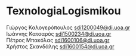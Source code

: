 # TexnologiaLogismikou

Γιώργος Καλογερόπουλος sdi1200049@di.uoa.gr <br>
Ιωάννης Κατσαρός sdi1500234@di.uoa.gr <br>
Πέτρος Μπακόλας sdi1600106@di.uoa.gr <br>
Χρήστος Σκανδάλης sdi1600154@di.uoa.gr <br>